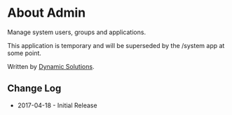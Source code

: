 # About Admin

Manage system users, groups and applications.

This application is temporary and will be superseded by the /system app at some point.

Written by [Dynamic Solutions](https://www.dynamic-solutions.com).


## Change Log

* 2017-04-18 - Initial Release
